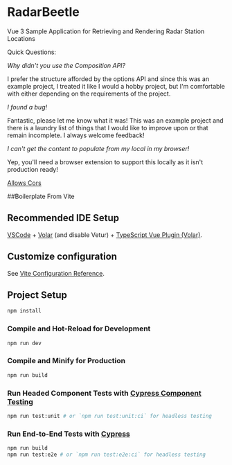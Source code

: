 # RadarBeetle

Vue 3 Sample Application for Retrieving and Rendering Radar Station Locations

Quick Questions:

*Why didn't you use the Composition API?*

I prefer the structure afforded by the options API and since this was an example project, I treated it like I would a hobby project, but I'm comfortable with either depending on the requirements of the project. 

*I found a bug!*

Fantastic, please let me know what it was! This was an example project and there is a laundry list of things that I would like to improve upon or that remain incomplete. I always welcome feedback!

*I can't get the content to populate from my local in my browser!*

Yep, you'll need a browser extension to support this locally as it isn't production ready!

[Allows Cors](https://chrome.google.com/webstore/detail/allow-cors-access-control/lhobafahddgcelffkeicbaginigeejlf?hl=en)



##Boilerplate From Vite 

## Recommended IDE Setup

[VSCode](https://code.visualstudio.com/) + [Volar](https://marketplace.visualstudio.com/items?itemName=Vue.volar) (and disable Vetur) + [TypeScript Vue Plugin (Volar)](https://marketplace.visualstudio.com/items?itemName=Vue.vscode-typescript-vue-plugin).

## Customize configuration

See [Vite Configuration Reference](https://vitejs.dev/config/).

## Project Setup

```sh
npm install
```

### Compile and Hot-Reload for Development

```sh
npm run dev
```

### Compile and Minify for Production

```sh
npm run build
```

### Run Headed Component Tests with [Cypress Component Testing](https://on.cypress.io/component)

```sh
npm run test:unit # or `npm run test:unit:ci` for headless testing
```

### Run End-to-End Tests with [Cypress](https://www.cypress.io/)

```sh
npm run build
npm run test:e2e # or `npm run test:e2e:ci` for headless testing
```
